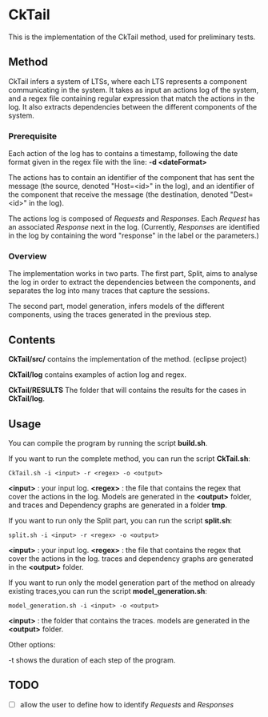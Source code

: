 # CkTail
This is the implementation of the CkTail method, used for preliminary tests.

## Method
CkTail infers a system of LTSs, where each LTS represents a component communicating in the system. It takes as input an actions log of the system, and a regex file containing regular expression that match the actions in the log. It also extracts dependencies between the different components of the system. 

### Prerequisite
Each action of the log has to contains a timestamp, following the date format given in the regex file with the line:
**-d \<dateFormat\>** 

The actions has to contain an identifier of the component that has sent the message (the source, denoted "Host=\<id\>" in the log), and an identifier of the component that receive the message (the destination, denoted "Dest=\<id\>" in the log). 

The actions log is composed of *Requests* and *Responses*. Each *Request* has an associated *Response* next in the log. (Currently, *Responses* are identified in the log by containing the word "response" in the label or the parameters.) 

### Overview
The implementation works in two parts. 
The first part, Split, aims to analyse the log in order to extract the dependencies between the components, and separates the log into many traces that capture the sessions.

The second part, model generation, infers models of the different components, using the traces generated in the previous step.

## Contents
**CkTail/src/** contains the implementation of the method. (eclipse project)

**CkTail/log** contains examples of action log and regex.

**CkTail/RESULTS** The folder that will contains the results for the cases in **CkTail/log**.

## Usage
You can compile the program by running the script **build.sh**.

If you want to run the complete method, you can run the script **CkTail.sh**:
```
CkTail.sh -i <input> -r <regex> -o <output>
```
**\<input\>** : your input log.
**\<regex\>** : the file that contains the regex that cover the actions in the log.
Models are generated in the **\<output\>** folder, and traces and Dependency graphs are generated in a folder **tmp**.

If you want to run only the Split part, you can run the script **split.sh**:
```
split.sh -i <input> -r <regex> -o <output>
```
**\<input\>** : your input log.
**\<regex\>** : the file that contains the regex that cover the actions in the log.
traces and dependency graphs are generated in the **\<output\>** folder.

If you want to run only the model generation part of the method on already existing traces,you can run the script **model_generation.sh**:
```
model_generation.sh -i <input> -o <output>
```
**\<input\>** : the folder that contains the traces.
models are generated in the **\<output\>** folder.

Other options: 

-t   shows the duration of each step of the program.

## TODO
 - [ ] allow the user to define how to identify *Requests* and *Responses* 
 
